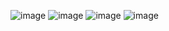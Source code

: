 ![image](https://github.com/user-attachments/assets/7cb3eeb4-9f4e-4694-81db-f0f1f26176d5)
![image](https://github.com/user-attachments/assets/c5d6ae58-0ef3-4579-b3b7-c9365a21bacb)
![image](https://github.com/user-attachments/assets/a96d16a7-41ad-40e5-aaee-1cd6caa88a81)
![image](https://github.com/user-attachments/assets/a2ef3913-4a60-4b8b-b747-7b4da91d9276)
